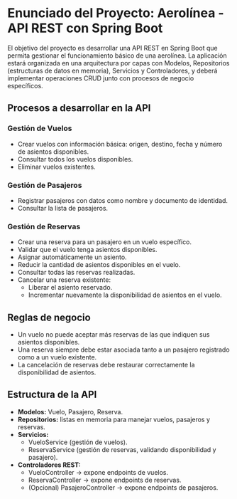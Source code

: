 # Enunciado del Proyecto: Aerolínea - API REST con Spring Boot

El objetivo del proyecto es desarrollar una API REST en Spring Boot que permita gestionar el funcionamiento básico de una aerolínea. La aplicación estará organizada en una arquitectura por capas con Modelos, Repositorios (estructuras de datos en memoria), Servicios y Controladores, y deberá implementar operaciones CRUD junto con procesos de negocio específicos.

## Procesos a desarrollar en la API

### Gestión de Vuelos
- Crear vuelos con información básica: origen, destino, fecha y número de asientos disponibles.
- Consultar todos los vuelos disponibles.
- Eliminar vuelos existentes.

### Gestión de Pasajeros
- Registrar pasajeros con datos como nombre y documento de identidad.
- Consultar la lista de pasajeros.

### Gestión de Reservas
- Crear una reserva para un pasajero en un vuelo específico.
- Validar que el vuelo tenga asientos disponibles.
- Asignar automáticamente un asiento.
- Reducir la cantidad de asientos disponibles en el vuelo.
- Consultar todas las reservas realizadas.
- Cancelar una reserva existente:
  - Liberar el asiento reservado.
  - Incrementar nuevamente la disponibilidad de asientos en el vuelo.

## Reglas de negocio
- Un vuelo no puede aceptar más reservas de las que indiquen sus asientos disponibles.
- Una reserva siempre debe estar asociada tanto a un pasajero registrado como a un vuelo existente.
- La cancelación de reservas debe restaurar correctamente la disponibilidad de asientos.

## Estructura de la API
- **Modelos:** Vuelo, Pasajero, Reserva.
- **Repositorios:** listas en memoria para manejar vuelos, pasajeros y reservas.
- **Servicios:**
  - VueloService (gestión de vuelos).
  - ReservaService (gestión de reservas, validando disponibilidad y pasajero).
- **Controladores REST:**
  - VueloController → expone endpoints de vuelos.
  - ReservaController → expone endpoints de reservas.
  - (Opcional) PasajeroController → expone endpoints de pasajeros.
